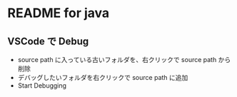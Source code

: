 # README for java

## VSCode で Debug

- source path に入っている古いフォルダを、右クリックで source path から削除
- デバッグしたいフォルダを右クリックで source path に追加
- Start Debugging
